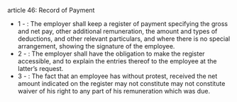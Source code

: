 article 46: Record of Payment

<ul>
			<li>1 - : The employer shall keep a register of payment specifying the gross and net pay, other additional remuneration, the amount and types of deductions, and other relevant particulars, and where there is no special arrangement, showing the signature of the employee.<ul>
			</ul></li>			<li>2 - : The employer shall have the obligation to make the register accessible, and to explain the entries thereof to the employee at the latter’s request.<ul>
			</ul></li>			<li>3 - : The fact that an employee has without protest, received the net amount indicated on the register may not constitute may not constitute waiver of his right to any part of his remuneration which was due.<ul>
			</ul></li></ul>